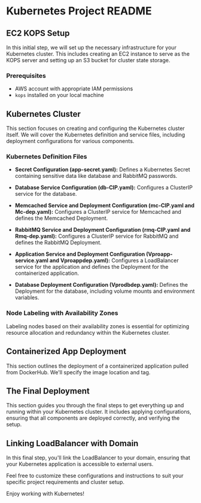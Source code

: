 # Kubernetes Project README

## EC2 KOPS Setup

In this initial step, we will set up the necessary infrastructure for your Kubernetes cluster. This includes creating an EC2 instance to serve as the KOPS server and setting up an S3 bucket for cluster state storage.

### Prerequisites
- AWS account with appropriate IAM permissions
- `kops` installed on your local machine

## Kubernetes Cluster

This section focuses on creating and configuring the Kubernetes cluster itself. We will cover the Kubernetes definition and service files, including deployment configurations for various components.

### Kubernetes Definition Files

- **Secret Configuration (app-secret.yaml):** Defines a Kubernetes Secret containing sensitive data like database and RabbitMQ passwords.

- **Database Service Configuration (db-CIP.yaml):** Configures a ClusterIP service for the database.

- **Memcached Service and Deployment Configuration (mc-CIP.yaml and Mc-dep.yaml):** Configures a ClusterIP service for Memcached and defines the Memcached Deployment.

- **RabbitMQ Service and Deployment Configuration (rmq-CIP.yaml and Rmq-dep.yaml):** Configures a ClusterIP service for RabbitMQ and defines the RabbitMQ Deployment.

- **Application Service and Deployment Configuration (Vproapp-service.yaml and Vproappdep.yaml):** Configures a LoadBalancer service for the application and defines the Deployment for the containerized application.

- **Database Deployment Configuration (Vprodbdep.yaml):** Defines the Deployment for the database, including volume mounts and environment variables.

### Node Labeling with Availability Zones

Labeling nodes based on their availability zones is essential for optimizing resource allocation and redundancy within the Kubernetes cluster.

## Containerized App Deployment

This section outlines the deployment of a containerized application pulled from DockerHub. We'll specify the image location and tag.

## The Final Deployment

This section guides you through the final steps to get everything up and running within your Kubernetes cluster. It includes applying configurations, ensuring that all components are deployed correctly, and verifying the setup.

## Linking LoadBalancer with Domain

In this final step, you'll link the LoadBalancer to your domain, ensuring that your Kubernetes application is accessible to external users.

Feel free to customize these configurations and instructions to suit your specific project requirements and cluster setup.

Enjoy working with Kubernetes!

